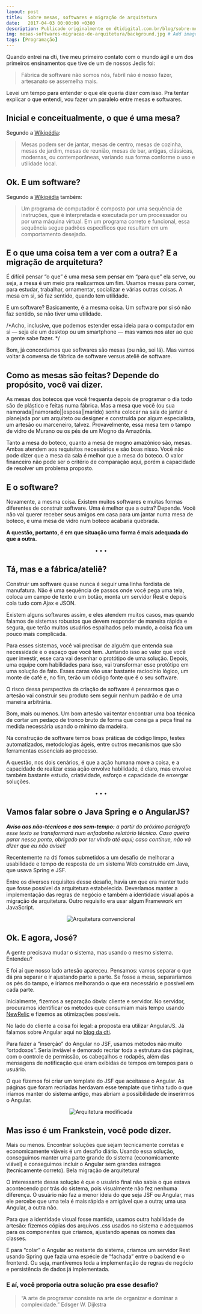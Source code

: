 ```yaml
---
layout: post
title:  Sobre mesas, softwares e migração de arquitetura
date:   2017-04-03 00:00:00 +0300
description: Publicado originalmente em dtidigital.com.br/blog/sobre-mesas-softwares-e-migracao-de-arquitetura/
img: mesas-softwares-migracao-de-arquitetura/background.jpg # Add image post (optional)
tags: [Programação]
---
```


Quando entrei na dti, tive meu primeiro contato com o mundo ágil e um dos primeiros ensinamentos que tive de um de nossos Jedis foi:

> Fábrica de software não somos nós, fabril não é nosso fazer, artesanato se assemelha mais.

Levei um tempo para entender o que ele queria dizer com isso. Pra tentar explicar o que entendi, vou fazer um paralelo entre mesas e softwares.

## Inicial e conceitualmente, o que é uma mesa?
Segundo a <a href="https://pt.wikipedia.org/wiki/Mesa" target="_blank">Wikipédia</a>: 

> Mesas podem ser de jantar, mesas de centro, mesas de cozinha, mesas de jardim, mesas de reunião, mesas de bar, antigas, clássicas, modernas, ou contemporâneas, variando sua forma conforme o uso e utilidade local.

## Ok. E um software?
Segundo a <a href="https://pt.wikipedia.org/wiki/Software" target="_blank">Wikipédia</a> também: 

> Um programa de computador é composto por uma sequência de instruções, que é interpretada e executada por um processador ou por uma máquina virtual. Em um programa correto e funcional, essa sequência segue padrões específicos que resultam em um comportamento desejado.

## E o que uma coisa tem a ver com a outra? E a migração de arquitetura?
É difícil pensar “o que” é uma mesa sem pensar em “para que” ela serve, ou seja, a mesa é um meio pra realizarmos um fim. Usamos mesas para comer, para estudar, trabalhar, ornamentar, socializar e várias outras coisas. A mesa em si, só faz sentido, quando tem utilidade.

E um software? Basicamente, é a mesma coisa. Um software por si só não faz sentido, se não tiver uma utilidade.

/*Acho, inclusive, que podemos estender essa ideia para o computador em si — seja ele um desktop ou um smartphone — mas vamos nos ater ao que a gente sabe fazer. */

Bom, já concordamos que softwares são mesas (ou não, sei lá). Mas vamos voltar à conversa de fábrica de software versus ateliê de software.

## Como as mesas são feitas? Depende do propósito, você vai dizer.
As mesas dos botecos que você frequenta depois de programar o dia todo são de plástico e feitas numa fábrica. Mas a mesa que você (ou sua namorada||namorado||esposa||marido) sonha colocar na sala de jantar é planejada por um arquiteto ou designer e construída por algum especialista, um artesão ou marceneiro, talvez. Provavelmente, essa mesa tem o tampo de vidro de Murano ou os pés de um Mogno da Amazônia.

Tanto a mesa do boteco, quanto a mesa de mogno amazônico são, mesas. Ambas atendem aos requisitos necessários e são boas nisso. Você não pode dizer que a mesa da sala é melhor que a mesa do boteco. O valor financeiro não pode ser o critério de comparação aqui, porém a capacidade de resolver um problema proposto.

## E o software?
Novamente, a mesma coisa. Existem muitos softwares e muitas formas diferentes de construir software. Uma é melhor que a outra? Depende. Você não vai querer receber seus amigos em casa para um jantar numa mesa de boteco, e uma mesa de vidro num boteco acabaria quebrada.

**A questão, portanto, é em que situação uma forma é mais adequada do que a outra.**

<center>&bull; &bull; &bull;</center>

## Tá, mas e a fábrica/ateliê?
Construir um software quase nunca é seguir uma linha fordista de manufatura. Não é uma sequência de passos onde você pega uma tela, coloca um campo de texto e um botão, monta um servidor Rest e depois cola tudo com Ajax e JSON.

Existem alguns softwares assim, e eles atendem muitos casos, mas quando falamos de sistemas robustos que devem responder de maneira rápida e segura, que terão muitos usuários espalhados pelo mundo, a coisa fica um pouco mais complicada.

Para esses sistemas, você vai precisar de alguém que entenda sua necessidade e o espaço que você tem. Juntando isso ao valor que você quer investir, esse cara vai desenhar o protótipo de uma solução. Depois, uma equipe com habilidades para isso, vai transformar esse protótipo em uma solução de fato. Esses caras vão usar bastante raciocínio lógico, um monte de café e, no fim, terão um código fonte que é o seu software.

O risco dessa perspectiva da criação de software é pensarmos que o artesão vai construir seu produto sem seguir nenhum padrão e de uma maneira arbitrária.

Bom, mais ou menos. Um bom artesão vai tentar encontrar uma boa técnica de cortar um pedaço de tronco bruto de forma que consiga a peça final na medida necessária usando o mínimo da madeira.

Na construção de software temos boas práticas de código limpo, testes automatizados, metodologias ágeis, entre outros mecanismos que são ferramentas essenciais ao processo.

A questão, nos dois cenários, é que a ação humana move a coisa, e a capacidade de realizar essa ação envolve habilidade, é claro, mas envolve também bastante estudo, criatividade, esforço e capacidade de enxergar soluções.

<center>&bull; &bull; &bull;</center>

## Vamos falar sobre o Java Spring e o AngularJS?
_**Aviso aos não-técnicos e aos sem-tempo:** a partir do próximo parágrafo esse texto se transformará num enfadonho relatório técnico. Caso queira parar nesse ponto, obrigado por ter vindo até aqui; caso continue, não vá dizer que eu não avisei!_

Recentemente na dti fomos submetidos a um desafio de melhorar a usabilidade e tempo de resposta de um sistema Web construído em Java, que usava Spring e JSF.

Entre os diversos requisitos desse desafio, havia um que era manter tudo que fosse possível da arquitetura estabelecida. Deveríamos manter a implementação das regras de negócio e também a identidade visual após a migração de arquitetura. Outro requisito era usar algum Framework em JavaScript.

<center>
<img src="/assets/img/mesas-softwares-migracao-de-arquitetura/01.png" alt="Arquitetura convencional" />
</center>

## Ok. E agora, José?
A gente precisava mudar o sistema, mas usando o mesmo sistema. Entendeu?

E foi aí que nosso lado artesão apareceu. Pensamos: vamos separar o que dá pra separar e ir ajustando parte a parte. Se fosse a mesa, separaríamos os pés do tampo, e iríamos melhorando o que era necessário e possível em cada parte.

Inicialmente, fizemos a separação óbvia: cliente e servidor. No servidor, procuramos identificar os métodos que consumiam mais tempo usando <a href="https://newrelic.com/" target="_blank">NewRelic</a> e fizemos as otimizações possíveis.

No lado do cliente a coisa foi legal: a proposta era utilizar AngularJS. Já falamos sobre Angular aqui no <a href="http://blog.dtidigital.com.br/angular-js-uma-introducao/" target="_blank">blog da dti</a>.

Para fazer a “inserção” do Angular no JSF, usamos métodos não muito “ortodoxos”. Seria inviável e demorado recriar toda a estrutura das páginas, com o controle de permissão, os cabeçalhos e rodapés, além das mensagens de notificação que eram exibidas de tempos em tempos para o usuário.

O que fizemos foi criar um template do JSF que aceitasse o Angular. As páginas que foram recriadas herdavam esse template que tinha tudo o que iríamos manter do sistema antigo, mas abriam a possibilidade de inserirmos o Angular.

<center>
<img src="/assets/img/mesas-softwares-migracao-de-arquitetura/02.png" alt="Arquitetura modificada" />
</center>

## Mas isso é um Frankstein, você pode dizer.
Mais ou menos. Encontrar soluções que sejam tecnicamente corretas e economicamente viáveis é um desafio diário. Usando essa solução, conseguimos manter uma parte grande do sistema (economicamente viável) e conseguimos incluir o Angular sem grandes estragos (tecnicamente correto). Bela migração de arquitetura!

O interessante dessa solução é que o usuário final não sabia o que estava acontecendo por trás do sistema, pois visualmente não fez nenhuma diferença. O usuário não faz a menor ideia do que seja JSF ou Angular, mas ele percebe que uma tela é mais rápida e amigável que a outra; uma usa Angular, a outra não.

Para que a identidade visual fosse mantida, usamos outra habilidade de artesão: fizemos cópias dos arquivos .css usados no sistema e adequamos para os componentes que criamos, ajustando apenas os nomes das classes.

E para “colar” o Angular ao restante do sistema, criamos um servidor Rest usando Spring que fazia uma espécie de “fachada” entre o backend e o frontend. Ou seja, mantivemos toda a implementação de regras de negócio e persistência de dados já implementada.

### E aí, você proporia outra solução pra esse desafio?

> “A arte de programar consiste na arte de organizar e dominar a complexidade.”
Edsger W. Dijkstra